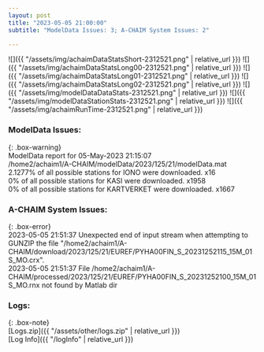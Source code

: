```yaml
---
layout: post
title: "2023-05-05 21:00:00"
subtitle: "ModelData Issues: 3; A-CHAIM System Issues: 2"

---
```


![]({{ "/assets/img/achaimDataStatsShort-2312521.png" | relative_url }})
![]({{ "/assets/img/achaimDataStatsLong00-2312521.png" | relative_url }})
![]({{ "/assets/img/achaimDataStatsLong01-2312521.png" | relative_url }})
![]({{ "/assets/img/achaimDataStatsLong02-2312521.png" | relative_url }})
![]({{ "/assets/img/modelDataDataStats-2312521.png" | relative_url }})
![]({{ "/assets/img/modelDataStationStats-2312521.png" | relative_url }})
![]({{ "/assets/img/achaimRunTime-2312521.png" | relative_url }})


### ModelData Issues:  
  
{: .box-warning}  
 ModelData report for 05-May-2023 21:15:07   
 /home2/achaim1/A-CHAIM/modelData/2023/125/21/modelData.mat   
 2.1277% of all possible stations for IONO were downloaded. x16   
 0% of all possible stations for KASI were downloaded. x1958   
 0% of all possible stations for KARTVERKET were downloaded. x1667   
  
### A-CHAIM System Issues:  
  
{: .box-error}  
2023-05-05 21:51:37 Unexpected end of input stream when attempting to GUNZIP the file "/home2/achaim1/A-CHAIM/download/2023/125/21/EUREF/PYHA00FIN_S_20231252115_15M_01S_MO.crx".  
2023-05-05 21:51:37 File /home2/achaim1/A-CHAIM/processed/2023/125/21/EUREF/PYHA00FIN_S_20231252100_15M_01S_MO.rnx not found by Matlab dir  

### Logs:  
  
{: .box-note}  
[Logs.zip]({{ "/assets/other/logs.zip" | relative_url }})  
[Log Info]({{ "/logInfo" | relative_url }})  
